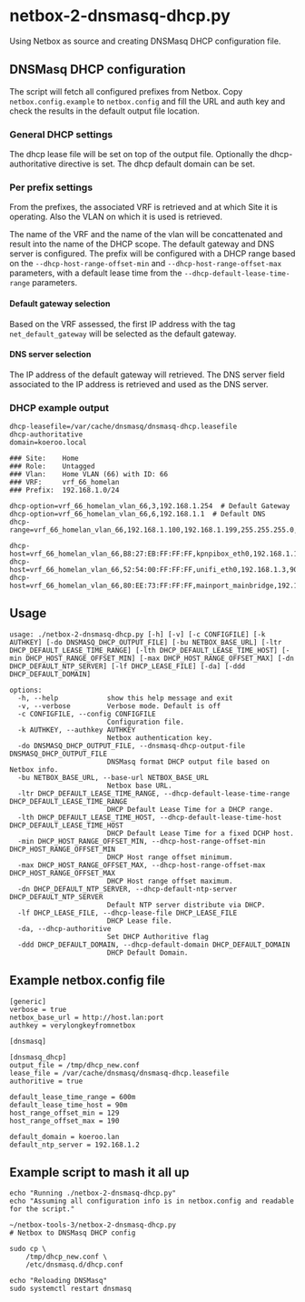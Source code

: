 # netbox-2-dnsmasq-dhcp.py

Using Netbox as source and creating DNSMasq DHCP configuration file.


## DNSMasq DHCP configuration
The script will fetch all configured prefixes from Netbox. Copy `netbox.config.example` to `netbox.config` and fill the URL and auth key and check the results in the default output file location.


### General DHCP settings
The dhcp lease file will be set on top of the output file. Optionally the dhcp-authoritative directive is set. The dhcp default domain can be set.


### Per prefix settings
From the prefixes, the associated VRF is retrieved and at which Site it is operating. Also the VLAN on which it is used is retrieved.

The name of the VRF and the name of the vlan will be concattenated and result into the name of the DHCP scope. The default gateway and DNS server is configured. The prefix will be configured with a DHCP range based on the `--dhcp-host-range-offset-min` and `--dhcp-host-range-offset-max` parameters, with a default lease time from the `--dhcp-default-lease-time-range` parameters.

#### Default gateway selection
Based on the VRF assessed, the first IP address with the tag `net_default_gateway` will be selected as the default gateway.

#### DNS server selection
The IP address of the default gateway will retrieved. The DNS server field associated to the IP address is retrieved and used as the DNS server.


### DHCP example output

```
dhcp-leasefile=/var/cache/dnsmasq/dnsmasq-dhcp.leasefile
dhcp-authoritative
domain=koeroo.local

### Site:    Home
### Role:    Untagged
### Vlan:    Home VLAN (66) with ID: 66
### VRF:     vrf_66_homelan
### Prefix:  192.168.1.0/24

dhcp-option=vrf_66_homelan_vlan_66,3,192.168.1.254  # Default Gateway
dhcp-option=vrf_66_homelan_vlan_66,6,192.168.1.1  # Default DNS
dhcp-range=vrf_66_homelan_vlan_66,192.168.1.100,192.168.1.199,255.255.255.0,600m

dhcp-host=vrf_66_homelan_vlan_66,B8:27:EB:FF:FF:FF,kpnpibox_eth0,192.168.1.1,90m
dhcp-host=vrf_66_homelan_vlan_66,52:54:00:FF:FF:FF,unifi_eth0,192.168.1.3,90m
dhcp-host=vrf_66_homelan_vlan_66,80:EE:73:FF:FF:FF,mainport_mainbridge,192.168.1.4,90m
```

## Usage
```
usage: ./netbox-2-dnsmasq-dhcp.py [-h] [-v] [-c CONFIGFILE] [-k AUTHKEY] [-do DNSMASQ_DHCP_OUTPUT_FILE] [-bu NETBOX_BASE_URL] [-ltr DHCP_DEFAULT_LEASE_TIME_RANGE] [-lth DHCP_DEFAULT_LEASE_TIME_HOST] [-min DHCP_HOST_RANGE_OFFSET_MIN] [-max DHCP_HOST_RANGE_OFFSET_MAX] [-dn DHCP_DEFAULT_NTP_SERVER] [-lf DHCP_LEASE_FILE] [-da] [-ddd DHCP_DEFAULT_DOMAIN]

options:
  -h, --help            show this help message and exit
  -v, --verbose         Verbose mode. Default is off
  -c CONFIGFILE, --config CONFIGFILE
                        Configuration file.
  -k AUTHKEY, --authkey AUTHKEY
                        Netbox authentication key.
  -do DNSMASQ_DHCP_OUTPUT_FILE, --dnsmasq-dhcp-output-file DNSMASQ_DHCP_OUTPUT_FILE
                        DNSMasq format DHCP output file based on Netbox info.
  -bu NETBOX_BASE_URL, --base-url NETBOX_BASE_URL
                        Netbox base URL.
  -ltr DHCP_DEFAULT_LEASE_TIME_RANGE, --dhcp-default-lease-time-range DHCP_DEFAULT_LEASE_TIME_RANGE
                        DHCP Default Lease Time for a DHCP range.
  -lth DHCP_DEFAULT_LEASE_TIME_HOST, --dhcp-default-lease-time-host DHCP_DEFAULT_LEASE_TIME_HOST
                        DHCP Default Lease Time for a fixed DCHP host.
  -min DHCP_HOST_RANGE_OFFSET_MIN, --dhcp-host-range-offset-min DHCP_HOST_RANGE_OFFSET_MIN
                        DHCP Host range offset minimum.
  -max DHCP_HOST_RANGE_OFFSET_MAX, --dhcp-host-range-offset-max DHCP_HOST_RANGE_OFFSET_MAX
                        DHCP Host range offset maximum.
  -dn DHCP_DEFAULT_NTP_SERVER, --dhcp-default-ntp-server DHCP_DEFAULT_NTP_SERVER
                        Default NTP server distribute via DHCP.
  -lf DHCP_LEASE_FILE, --dhcp-lease-file DHCP_LEASE_FILE
                        DHCP Lease file.
  -da, --dhcp-authoritive
                        Set DHCP Authoritive flag
  -ddd DHCP_DEFAULT_DOMAIN, --dhcp-default-domain DHCP_DEFAULT_DOMAIN
                        DHCP Default Domain.
```

## Example netbox.config file
```
[generic]
verbose = true
netbox_base_url = http://host.lan:port
authkey = verylongkeyfromnetbox 

[dnsmasq]

[dnsmasq_dhcp]
output_file = /tmp/dhcp_new.conf
lease_file = /var/cache/dnsmasq/dnsmasq-dhcp.leasefile
authoritive = true

default_lease_time_range = 600m
default_lease_time_host = 90m
host_range_offset_min = 129
host_range_offset_max = 190

default_domain = koeroo.lan
default_ntp_server = 192.168.1.2
```

## Example script to mash it all up
```
echo "Running ./netbox-2-dnsmasq-dhcp.py"
echo "Assuming all configuration info is in netbox.config and readable for the script."

~/netbox-tools-3/netbox-2-dnsmasq-dhcp.py
# Netbox to DNSMasq DHCP config

sudo cp \
    /tmp/dhcp_new.conf \
    /etc/dnsmasq.d/dhcp.conf

echo "Reloading DNSMasq"
sudo systemctl restart dnsmasq
```
